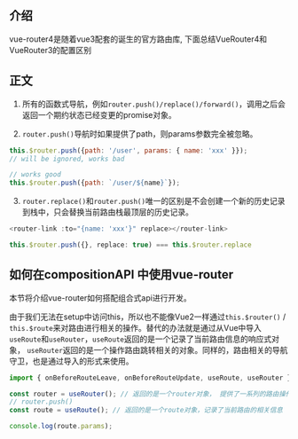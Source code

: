 ## 介绍

vue-router4是随着vue3配套的诞生的官方路由库,
下面总结VueRouter4和VueRouter3的配置区别

## 正文

1. 所有的函数式导航，例如`router.push()/replace()/forward()`，调用之后会返回一个期约状态已经变更的promise对象。

2. `router.push()`导航时如果提供了path，则params参数完全被忽略。

``` js
this.$router.push({path: '/user', params: { name: 'xxx' }});
// will be ignored, works bad

// works good
this.$router.push({path: `/user/${name}`});
```

3. `router.replace()`和`router.push()`唯一的区别是不会创建一个新的历史记录到栈中，只会替换当前路由栈最顶层的历史记录。

``` js
<router-link :to="{name: 'xxx'}" replace></router-link>

this.$router.push({}, replace: true) === this.$router.replace
```

## 如何在compositionAPI 中使用vue-router

<p>本节将介绍vue-router如何搭配组合式api进行开发。</p>

由于我们无法在setup中访问this，所以也不能像Vue2一样通过`this.$router()` / `this.$route`来对路由进行相关的操作。替代的办法就是通过从Vue中导入`useRoute`和`useRouter`，`useRoute`返回的是一个记录了当前路由信息的响应式对象， `useRouter`返回的是一个操作路由跳转相关的对象。同样的，路由相关的导航守卫，也是通过导入的形式来使用。

``` js
import { onBeforeRouteLeave, onBeforeRouteUpdate, useRoute, useRouter } from 'vue-router';

const router = useRouter(); // 返回的是一个router对象， 提供了一系列的路由操作的api
// router.push()
const route = useRoute(); // 返回的是一个route对象，记录了当前路由的相关信息

console.log(route.params);
```
